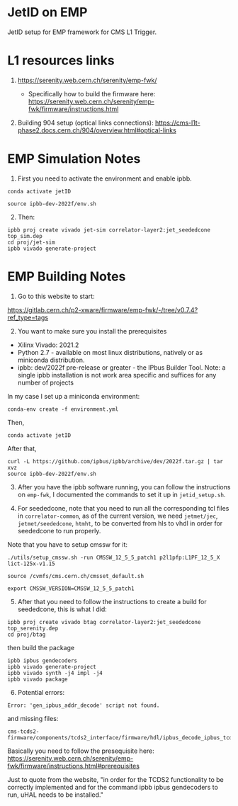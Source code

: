 # JetID on EMP

JetID setup for EMP framework for CMS L1 Trigger.

# L1 resources links

1. https://serenity.web.cern.ch/serenity/emp-fwk/
    * Specifically how to build the firmware here: https://serenity.web.cern.ch/serenity/emp-fwk/firmware/instructions.html

2. Building 904 setup (optical links connections): https://cms-l1t-phase2.docs.cern.ch/904/overview.html#optical-links

# EMP Simulation Notes

1. First you need to activate the environment and enable ipbb.

```
conda activate jetID
```

```
source ipbb-dev-2022f/env.sh
```

2. Then:

```
ipbb proj create vivado jet-sim correlator-layer2:jet_seededcone top_sim.dep
cd proj/jet-sim
ipbb vivado generate-project
```


# EMP Building Notes

1. Go to this website to start:

https://gitlab.cern.ch/p2-xware/firmware/emp-fwk/-/tree/v0.7.4?ref_type=tags

2. You want to make sure you install the prerequisites

- Xilinx Vivado: 2021.2
- Python 2.7 - available on most linux distributions, natively or as miniconda distribution.
- ipbb: dev/2022f pre-release or greater - the IPbus Builder Tool. Note: a single ipbb installation is not work area specific and suffices for any number of projects

In my case I set up a miniconda environment:

```
conda-env create -f environment.yml
```

Then,

```
conda activate jetID
```

After that,

```
curl -L https://github.com/ipbus/ipbb/archive/dev/2022f.tar.gz | tar xvz
source ipbb-dev-2022f/env.sh
```

3. After you have the ipbb software running, you can follow the instructions on `emp-fwk`, I documented the commands to set it up in `jetid_setup.sh`. 

4. For seededcone, note that you need to run all the corresponding tcl files in `correlator-common`, as of the current version, we need `jetmet/jec`, `jetmet/seededcone`, `htmht`, to be converted from hls to vhdl in order for seededcone to run properly.

Note that you have to setup cmssw for it: 

```
./utils/setup_cmssw.sh -run CMSSW_12_5_5_patch1 p2l1pfp:L1PF_12_5_X lict-125x-v1.15
```

```
source /cvmfs/cms.cern.ch/cmsset_default.sh
```

```
export CMSSW_VERSION=CMSSW_12_5_5_patch1
```

5. After that you need to follow the instructions to create a build for seededcone, this is what I did:

```
ipbb proj create vivado btag correlator-layer2:jet_seededcone top_serenity.dep
cd proj/btag
```

then build the package

```
ipbb ipbus gendecoders
ipbb vivado generate-project
ipbb vivado synth -j4 impl -j4
ipbb vivado package
```

6. Potential errors:

 ```
 Error: 'gen_ipbus_addr_decode' script not found.
 ```

 and missing files:

 ```
 cms-tcds2-firmware/components/tcds2_interface/firmware/hdl/ipbus_decode_ipbus_tcds2_interface_accessor.vhd
 ```

Basically you need to follow the presequisite here: https://serenity.web.cern.ch/serenity/emp-fwk/firmware/instructions.html#prerequisites

Just to quote from the website, "in order for the TCDS2 functionality to be correctly implemented and for the command ipbb ipbus gendecoders to run, uHAL needs to be installed." 

